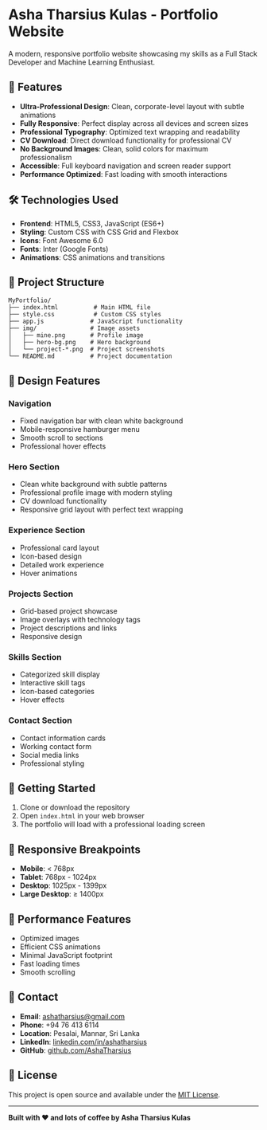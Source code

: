 # Asha Tharsius Kulas - Portfolio Website

A modern, responsive portfolio website showcasing my skills as a Full Stack Developer and Machine Learning Enthusiast.

## 🚀 Features

- **Ultra-Professional Design**: Clean, corporate-level layout with subtle animations
- **Fully Responsive**: Perfect display across all devices and screen sizes
- **Professional Typography**: Optimized text wrapping and readability
- **CV Download**: Direct download functionality for professional CV
- **No Background Images**: Clean, solid colors for maximum professionalism
- **Accessible**: Full keyboard navigation and screen reader support
- **Performance Optimized**: Fast loading with smooth interactions

## 🛠️ Technologies Used

- **Frontend**: HTML5, CSS3, JavaScript (ES6+)
- **Styling**: Custom CSS with CSS Grid and Flexbox
- **Icons**: Font Awesome 6.0
- **Fonts**: Inter (Google Fonts)
- **Animations**: CSS animations and transitions

## 📁 Project Structure

```
MyPortfolio/
├── index.html          # Main HTML file
├── style.css           # Custom CSS styles
├── app.js             # JavaScript functionality
├── img/               # Image assets
│   ├── mine.png       # Profile image
│   ├── hero-bg.png    # Hero background
│   └── project-*.png  # Project screenshots
└── README.md          # Project documentation
```

## 🎨 Design Features

### Navigation
- Fixed navigation bar with clean white background
- Mobile-responsive hamburger menu
- Smooth scroll to sections
- Professional hover effects

### Hero Section
- Clean white background with subtle patterns
- Professional profile image with modern styling
- CV download functionality
- Responsive grid layout with perfect text wrapping

### Experience Section
- Professional card layout
- Icon-based design
- Detailed work experience
- Hover animations

### Projects Section
- Grid-based project showcase
- Image overlays with technology tags
- Project descriptions and links
- Responsive design

### Skills Section
- Categorized skill display
- Interactive skill tags
- Icon-based categories
- Hover effects

### Contact Section
- Contact information cards
- Working contact form
- Social media links
- Professional styling

## 🚀 Getting Started

1. Clone or download the repository
2. Open `index.html` in your web browser
3. The portfolio will load with a professional loading screen

## 📱 Responsive Breakpoints

- **Mobile**: < 768px
- **Tablet**: 768px - 1024px
- **Desktop**: 1025px - 1399px
- **Large Desktop**: ≥ 1400px

## 🎯 Performance Features

- Optimized images
- Efficient CSS animations
- Minimal JavaScript footprint
- Fast loading times
- Smooth scrolling

## 📧 Contact

- **Email**: ashatharsius@gmail.com
- **Phone**: +94 76 413 6114
- **Location**: Pesalai, Mannar, Sri Lanka
- **LinkedIn**: [linkedin.com/in/ashatharsius](https://www.linkedin.com/in/ashatharsius/)
- **GitHub**: [github.com/AshaTharsius](https://github.com/AshaTharsius)

## 📄 License

This project is open source and available under the [MIT License](LICENSE).

---

**Built with ❤️ and lots of coffee by Asha Tharsius Kulas**
